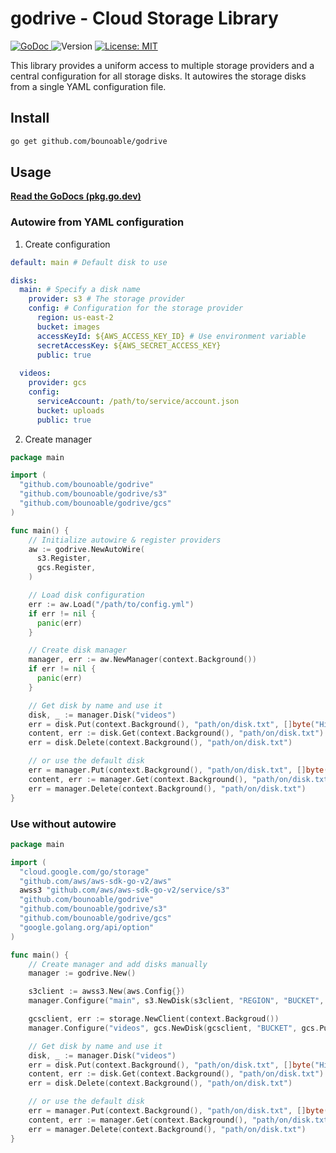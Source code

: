 <h1>godrive - Cloud Storage Library</h1>
<p>
  <a href="https://pkg.go.dev/github.com/bounoable/godrive">
    <img alt="GoDoc" src="https://img.shields.io/badge/godoc-reference-purple">
  </a>
  <img alt="Version" src="https://img.shields.io/badge/version-0.3.0-blue.svg?cacheSeconds=2592000" />
  <a href="#" target="_blank">
    <img alt="License: MIT" src="https://img.shields.io/badge/License-MIT-yellow.svg" />
  </a>
</p>

This library provides a uniform access to multiple storage providers and a central configuration for all storage disks.
It autowires the storage disks from a single YAML configuration file.

## Install

```sh
go get github.com/bounoable/godrive
```

## Usage

[**Read the GoDocs (pkg.go.dev)**](https://pkg.go.dev/github.com/bounoable/godrive)

### Autowire from YAML configuration

1. Create configuration

```yaml
default: main # Default disk to use

disks:
  main: # Specify a disk name
    provider: s3 # The storage provider
    config: # Configuration for the storage provider
      region: us-east-2
      bucket: images
      accessKeyId: ${AWS_ACCESS_KEY_ID} # Use environment variable
      secretAccessKey: ${AWS_SECRET_ACCESS_KEY}
      public: true
  
  videos:
    provider: gcs
    config:
      serviceAccount: /path/to/service/account.json
      bucket: uploads
      public: true
```

2. Create manager

```go
package main

import (
  "github.com/bounoable/godrive"
  "github.com/bounoable/godrive/s3"
  "github.com/bounoable/godrive/gcs"
)

func main() {
    // Initialize autowire & register providers
    aw := godrive.NewAutoWire(
      s3.Register,
      gcs.Register,
    )

    // Load disk configuration
    err := aw.Load("/path/to/config.yml")
    if err != nil {
      panic(err)
    }

    // Create disk manager
    manager, err := aw.NewManager(context.Background())
    if err != nil {
      panic(err)
    }

    // Get disk by name and use it
    disk, _ := manager.Disk("videos")
    err = disk.Put(context.Background(), "path/on/disk.txt", []byte("Hi."))
    content, err := disk.Get(context.Background(), "path/on/disk.txt")
    err = disk.Delete(context.Background(), "path/on/disk.txt")

    // or use the default disk
    err = manager.Put(context.Background(), "path/on/disk.txt", []byte("Hi."))
    content, err := manager.Get(context.Background(), "path/on/disk.txt")
    err = manager.Delete(context.Background(), "path/on/disk.txt")
}
```

### Use without autowire

```go
package main

import (
  "cloud.google.com/go/storage"
  "github.com/aws/aws-sdk-go-v2/aws"
  awss3 "github.com/aws/aws-sdk-go-v2/service/s3"
  "github.com/bounoable/godrive"
  "github.com/bounoable/godrive/s3"
  "github.com/bounoable/godrive/gcs"
  "google.golang.org/api/option"
)

func main() {
    // Create manager and add disks manually
    manager := godrive.New()

    s3client := awss3.New(aws.Config{})
    manager.Configure("main", s3.NewDisk(s3client, "REGION", "BUCKET", s3.Public(true)))

    gcsclient, err := storage.NewClient(context.Backgroud())
    manager.Configure("videos", gcs.NewDisk(gcsclient, "BUCKET", gcs.Public(true)))

    // Get disk by name and use it
    disk, _ := manager.Disk("videos")
    err = disk.Put(context.Background(), "path/on/disk.txt", []byte("Hi."))
    content, err := disk.Get(context.Background(), "path/on/disk.txt")
    err = disk.Delete(context.Background(), "path/on/disk.txt")

    // or use the default disk
    err = manager.Put(context.Background(), "path/on/disk.txt", []byte("Hi."))
    content, err := manager.Get(context.Background(), "path/on/disk.txt")
    err = manager.Delete(context.Background(), "path/on/disk.txt")
}
```
